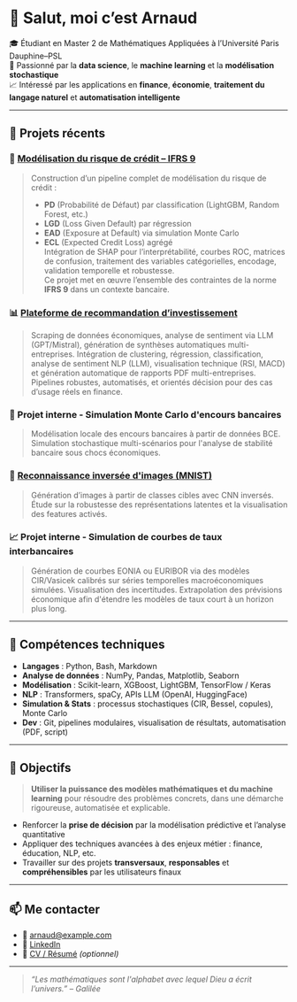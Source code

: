 # 👋 Salut, moi c’est Arnaud

🎓 Étudiant en Master 2 de Mathématiques Appliquées à l’Université Paris Dauphine–PSL  
🧠 Passionné par la **data science**, le **machine learning** et la **modélisation stochastique**  
📈 Intéressé par les applications en **finance**, **économie**, **traitement du langage naturel** et **automatisation intelligente**

---

## 🚀 Projets récents
### 🧮 [Modélisation du risque de crédit – IFRS 9](https://github.com/ton_utilisateur/ton_projet)
> Construction d’un pipeline complet de modélisation du risque de crédit :  
> - **PD** (Probabilité de Défaut) par classification (LightGBM, Random Forest, etc.)  
> - **LGD** (Loss Given Default) par régression  
> - **EAD** (Exposure at Default) via simulation Monte Carlo  
> - **ECL** (Expected Credit Loss) agrégé  
> Intégration de SHAP pour l’interprétabilité, courbes ROC, matrices de confusion, traitement des variables catégorielles, encodage, validation temporelle et robustesse.  
> Ce projet met en œuvre l’ensemble des contraintes de la norme **IFRS 9** dans un contexte bancaire.

### 📊 [Plateforme de recommandation d’investissement](https://github.com/ArnaudCrd/Investment_Pipeline_Clustering_NLP_Prediction)
> Scraping de données économiques, analyse de sentiment via LLM (GPT/Mistral), génération de synthèses automatiques multi-entreprises.
> Intégration de clustering, régression, classification, analyse de sentiment NLP (LLM), visualisation technique (RSI, MACD) et génération automatique de rapports PDF multi-entreprises.  
> Pipelines robustes, automatisés, et orientés décision pour des cas d’usage réels en finance.

### 🧠 Projet interne - Simulation Monte Carlo d'encours bancaires
> Modélisation locale des encours bancaires à partir de données BCE. Simulation stochastique multi-scénarios pour l'analyse de stabilité bancaire sous chocs économiques.

### 🧬 [Reconnaissance inversée d'images (MNIST)](https://github.com/ton_utilisateur/ton_projet)
> Génération d’images à partir de classes cibles avec CNN inversés. Étude sur la robustesse des représentations latentes et la visualisation des features activés.

### 📈 Projet interne - Simulation de courbes de taux interbancaires
> Génération de courbes EONIA ou EURIBOR via des modèles CIR/Vasicek calibrés sur séries temporelles macroéconomiques simulées. Visualisation des incertitudes.
> Extrapolation des prévisions économique afin d'étendre les modèles de taux court à un horizon plus long. 

---

## 🧰 Compétences techniques

- **Langages** : Python, Bash, Markdown  
- **Analyse de données** : NumPy, Pandas, Matplotlib, Seaborn  
- **Modélisation** : Scikit-learn, XGBoost, LightGBM, TensorFlow / Keras  
- **NLP** : Transformers, spaCy, APIs LLM (OpenAI, HuggingFace)  
- **Simulation & Stats** : processus stochastiques (CIR, Bessel, copules), Monte Carlo  
- **Dev** : Git, pipelines modulaires, visualisation de résultats, automatisation (PDF, script)

---

## 💼 Objectifs

> **Utiliser la puissance des modèles mathématiques et du machine learning** pour résoudre des problèmes concrets, dans une démarche rigoureuse, automatisée et explicable.

- Renforcer la **prise de décision** par la modélisation prédictive et l’analyse quantitative  
- Appliquer des techniques avancées à des enjeux métier : finance, éducation, NLP, etc.  
- Travailler sur des projets **transversaux**, **responsables** et **compréhensibles** par les utilisateurs finaux

---

## 📫 Me contacter

- 📧 [arnaud@example.com](mailto:arnaud@example.com)  
- 🔗 [LinkedIn](https://www.linkedin.com/in/tonprofil)  
- 🧾 [CV / Résumé](https://github.com/ton_utilisateur/cv) *(optionnel)*

---

> *“Les mathématiques sont l'alphabet avec lequel Dieu a écrit l’univers.” – Galilée*
